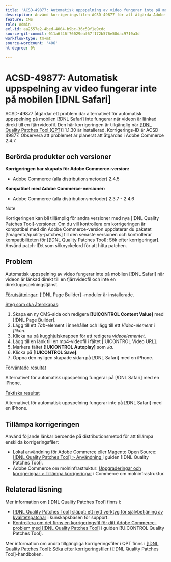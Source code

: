 ```yaml
---
title: 'ACSD-49877: Automatisk uppspelning av video fungerar inte på mobilen  [!DNL Safari]'
description: Använd korrigeringsfilen ACSD-49877 för att åtgärda Adobe Commerce-problemet där alternativet för automatisk uppspelning av video inte fungerar på mobilen [!DNL Safari] när videon är länkad direkt till en fjärrvideofil.
feature: CMS
role: Admin
exl-id: aa2557e2-4bed-4004-b9bc-36c59f1e9cdc
source-git-commit: 011a6f46f76029eaf67f172b576e58dac9710a3d
workflow-type: tm+mt
source-wordcount: '406'
ht-degree: 0%

---
```


# ACSD-49877: Automatisk uppspelning av video fungerar inte på mobilen [!DNL Safari]

ACSD-49877 åtgärdar ett problem där alternativet för automatisk uppspelning på mobilen [!DNL Safari] inte fungerar när videon är länkad direkt till en fjärrvideofil. Den här korrigeringen är tillgänglig när [[!DNL Quality Patches Tool (QPT)]](https://experienceleague.adobe.com/en/docs/commerce-operations/tools/quality-patches-tool/quality-patches-tool-to-self-serve-quality-patches) 1.1.30 är installerad. Korrigerings-ID är ACSD-49877. Observera att problemet är planerat att åtgärdas i Adobe Commerce 2.4.7.

## Berörda produkter och versioner

**Korrigeringen har skapats för Adobe Commerce-version:**

* Adobe Commerce (alla distributionsmetoder) 2.4.5

**Kompatibel med Adobe Commerce-versioner:**

* Adobe Commerce (alla distributionsmetoder) 2.3.7 - 2.4.6

>[!NOTE]
>
>Korrigeringen kan bli tillämplig för andra versioner med nya [!DNL Quality Patches Tool]-versioner. Om du vill kontrollera om korrigeringen är kompatibel med din Adobe Commerce-version uppdaterar du paketet [!magento/quality-patches] till den senaste versionen och kontrollerar kompatibiliteten för [[!DNL Quality Patches Tool]: Sök efter korrigeringar]. Använd patch-ID:t som söknyckelord för att hitta patchen.

## Problem

Automatisk uppspelning av video fungerar inte på mobilen [!DNL Safari] när videon är länkad direkt till en fjärrvideofil och inte en direktuppspelningstjänst.

<u>Förutsättningar</u>:
[!DNL Page Builder] -moduler är installerade.

<u>Steg som ska återskapas</u>:

1. Skapa en ny CMS-sida och redigera **[!UICONTROL Content Value]** med [!DNL Page Builder].
1. Lägg till ett *Tab*-element i innehållet och lägg till ett *Video-element* i *fliken*.
1. Klicka nu på kugghjulsknappen för att redigera *videoelementet*.
1. Lägg till en länk till en mp4-videofil i fältet [!UICONTROL Video URL].
1. Markera fältet **[!UICONTROL Autoplay]** som *Ja*.
1. Klicka på **[!UICONTROL Save]**.
1. Öppna den nyligen skapade sidan på [!DNL Safari] med en iPhone.

<u>Förväntade resultat</u>

Alternativet för automatisk uppspelning fungerar på [!DNL Safari] med en iPhone.

<u>Faktiska resultat</u>

Alternativet för automatisk uppspelning fungerar inte på [!DNL Safari] med en iPhone.

## Tillämpa korrigeringen

Använd följande länkar beroende på distributionsmetod för att tillämpa enskilda korrigeringsfiler:

* Lokal användning för Adobe Commerce eller Magento Open Source: [[!DNL Quality Patches Tool] > Användning ](/help/tools/quality-patches-tool/usage.md) i guiden [!DNL Quality Patches Tool].
* Adobe Commerce om molninfrastruktur: [Uppgraderingar och korrigeringar > Tillämpa korrigeringar](https://experienceleague.adobe.com/docs/commerce-cloud-service/user-guide/develop/upgrade/apply-patches.html) i Commerce om molninfrastruktur.

## Relaterad läsning

Mer information om [!DNL Quality Patches Tool] finns i:

* [[!DNL Quality Patches Tool] släppt: ett nytt verktyg för självbetjäning av kvalitetspatchar](https://experienceleague.adobe.com/en/docs/commerce-operations/tools/quality-patches-tool/quality-patches-tool-to-self-serve-quality-patches) i kunskapsbasen för support.
* [Kontrollera om det finns en korrigeringsfil för ditt Adobe Commerce-problem med  [!DNL Quality Patches Tool]](/help/tools/quality-patches-tool/patches-available-in-qpt/check-patch-for-magento-issue-with-magento-quality-patches.md) i guiden [!UICONTROL Quality Patches Tool].


Mer information om andra tillgängliga korrigeringsfiler i QPT finns i [[!DNL Quality Patches Tool]: Söka efter korrigeringsfiler ](https://experienceleague.adobe.com/tools/commerce-quality-patches/index.html) i [!DNL Quality Patches Tool]-handboken.
